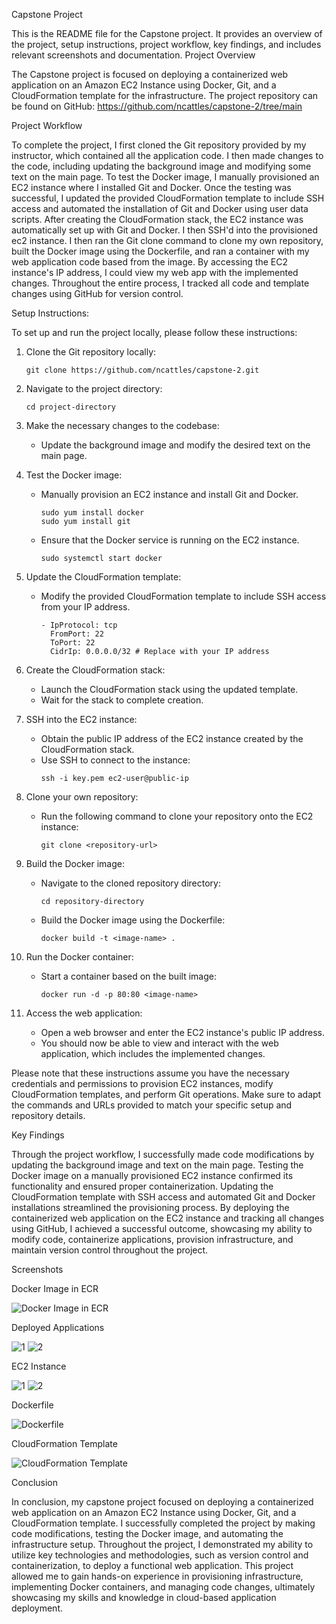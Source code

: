 Capstone Project

This is the README file for the Capstone project. It provides an overview of the project, setup instructions, project workflow, key findings, and includes relevant screenshots and documentation.
Project Overview

The Capstone project is focused on deploying a containerized web application on an Amazon EC2 Instance using Docker, Git, and a CloudFormation template for the infrastructure. The project repository can be found on GitHub: https://github.com/ncattles/capstone-2/tree/main

Project Workflow

To complete the project, I first cloned the Git repository provided by my instructor, which contained all the application code. I then made changes to the code, including updating the background image and modifying some text on the main page. To test the Docker image, I manually provisioned an EC2 instance where I installed Git and Docker. Once the testing was successful, I updated the provided CloudFormation template to include SSH access and automated the installation of Git and Docker using user data scripts. After creating the CloudFormation stack, the EC2 instance was automatically set up with Git and Docker. I then SSH'd into the provisioned ec2 instance. I then ran the Git clone command to clone my own repository, built the Docker image using the Dockerfile, and ran a container with my web application code based from the image. By accessing the EC2 instance's IP address, I could view my web app with the implemented changes. Throughout the entire process, I tracked all code and template changes using GitHub for version control.


Setup Instructions:

To set up and run the project locally, please follow these instructions:

1. Clone the Git repository locally:
   ```
   git clone https://github.com/ncattles/capstone-2.git
   ```

2. Navigate to the project directory:
   ```
   cd project-directory
   ```

3. Make the necessary changes to the codebase:
   - Update the background image and modify the desired text on the main page.

4. Test the Docker image:
   - Manually provision an EC2 instance and install Git and Docker.
        ```
        sudo yum install docker
        sudo yum install git
        ```
   - Ensure that the Docker service is running on the EC2 instance.
        ```
        sudo systemctl start docker
        ```
5. Update the CloudFormation template:
   - Modify the provided CloudFormation template to include SSH access from your IP address.
        ```
        - IpProtocol: tcp
          FromPort: 22
          ToPort: 22
          CidrIp: 0.0.0.0/32 # Replace with your IP address
        ```

6. Create the CloudFormation stack:
   - Launch the CloudFormation stack using the updated template.
   - Wait for the stack to complete creation.

7. SSH into the EC2 instance:
   - Obtain the public IP address of the EC2 instance created by the CloudFormation stack.
   - Use SSH to connect to the instance:
     ```
     ssh -i key.pem ec2-user@public-ip
     ```

8. Clone your own repository:
   - Run the following command to clone your repository onto the EC2 instance:
     ```
     git clone <repository-url>
     ```

9. Build the Docker image:
   - Navigate to the cloned repository directory:
     ```
     cd repository-directory
     ```
   - Build the Docker image using the Dockerfile:
     ```
     docker build -t <image-name> .
     ```

10. Run the Docker container:
    - Start a container based on the built image:
      ```
      docker run -d -p 80:80 <image-name>
      ```

11. Access the web application:
    - Open a web browser and enter the EC2 instance's public IP address.
    - You should now be able to view and interact with the web application, which includes the implemented changes.

Please note that these instructions assume you have the necessary credentials and permissions to provision EC2 instances, modify CloudFormation templates, and perform Git operations. Make sure to adapt the commands and URLs provided to match your specific setup and repository details.

Key Findings

Through the project workflow, I successfully made code modifications by updating the background image and text on the main page. Testing the Docker image on a manually provisioned EC2 instance confirmed its functionality and ensured proper containerization. Updating the CloudFormation template with SSH access and automated Git and Docker installations streamlined the provisioning process. By deploying the containerized web application on the EC2 instance and tracking all changes using GitHub, I achieved a successful outcome, showcasing my ability to modify code, containerize applications, provision infrastructure, and maintain version control throughout the project.

Screenshots

Docker Image in ECR

![Docker Image in ECR](./images/ecr.png)

Deployed Applications

![1](./images/website1.png)
![2](./images/website2.png)

EC2 Instance

![1](./images/instance1.png)
![2](./images/instance2.png)

Dockerfile

![Dockerfile](./images/docker.png)

CloudFormation Template

![CloudFormation Template](./images/cloudformation.png)

Conclusion

In conclusion, my capstone project focused on deploying a containerized web application on an Amazon EC2 Instance using Docker, Git, and a CloudFormation template. I successfully completed the project by making code modifications, testing the Docker image, and automating the infrastructure setup. Throughout the project, I demonstrated my ability to utilize key technologies and methodologies, such as version control and containerization, to deploy a functional web application. This project allowed me to gain hands-on experience in provisioning infrastructure, implementing Docker containers, and managing code changes, ultimately showcasing my skills and knowledge in cloud-based application deployment.